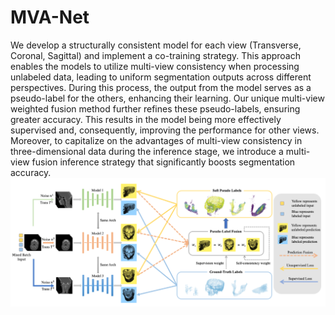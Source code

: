 # MVA-Net
We develop a structurally consistent model for each view (Transverse, Coronal, Sagittal) and implement a co-training strategy. This approach enables the models to utilize multi-view consistency when processing unlabeled data, leading to uniform segmentation outputs across different perspectives. During this process, the output from the model serves as a pseudo-label for the others, enhancing their learning. Our unique multi-view weighted fusion method further refines these pseudo-labels, ensuring greater accuracy. This results in the model being more effectively supervised and, consequently, improving the performance for other views. Moreover, to capitalize on the advantages of multi-view consistency in three-dimensional data during the inference stage, we introduce a multi-view fusion inference strategy that significantly boosts segmentation accuracy.
<img src="https://github.com/QinRui-k/MVA-Net/blob/main/ARCH.png">

